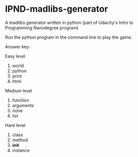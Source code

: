 # IPND-madlibs-generator
A madlibs generator written in python (part of Udacity's Intro to Programming Nanodegree program)

Run the python program in the command line to play the game.

Answer key:

Easy level
1. world
2. python
3. print
4. html

Medium level
1. function
2. arguments
3. none
4. list

Hard level
1. class
2. method
3. __init__
4. instance
